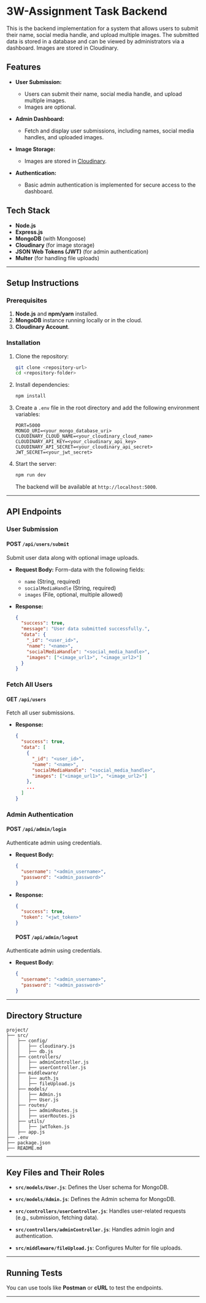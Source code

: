 # 3W-Assignment Task Backend

This is the backend implementation for a system that allows users to submit their name, social media handle, and upload multiple images. The submitted data is stored in a database and can be viewed by administrators via a dashboard. Images are stored in Cloudinary.

## Features

- **User Submission:**
  - Users can submit their name, social media handle, and upload multiple images.
  - Images are optional.

- **Admin Dashboard:**
  - Fetch and display user submissions, including names, social media handles, and uploaded images.

- **Image Storage:**
  - Images are stored in [Cloudinary](https://cloudinary.com/).

- **Authentication:**
  - Basic admin authentication is implemented for secure access to the dashboard.

## Tech Stack

- **Node.js**
- **Express.js**
- **MongoDB** (with Mongoose)
- **Cloudinary** (for image storage)
- **JSON Web Tokens (JWT)** (for admin authentication)
- **Multer** (for handling file uploads)

---

## Setup Instructions

### Prerequisites

1. **Node.js** and **npm/yarn** installed.
2. **MongoDB** instance running locally or in the cloud.
3. **Cloudinary Account**.

### Installation

1. Clone the repository:
   ```bash
   git clone <repository-url>
   cd <repository-folder>
   ```

2. Install dependencies:
   ```bash
   npm install
   ```

3. Create a `.env` file in the root directory and add the following environment variables:
   ```env
   PORT=5000
   MONGO_URI=<your_mongo_database_uri>
   CLOUDINARY_CLOUD_NAME=<your_cloudinary_cloud_name>
   CLOUDINARY_API_KEY=<your_cloudinary_api_key>
   CLOUDINARY_API_SECRET=<your_cloudinary_api_secret>
   JWT_SECRET=<your_jwt_secret>
   ```

4. Start the server:
   ```bash
   npm run dev
   ```
   The backend will be available at `http://localhost:5000`.

---

## API Endpoints

### User Submission

#### POST `/api/users/submit`
Submit user data along with optional image uploads.

- **Request Body:**
  Form-data with the following fields:
  - `name` (String, required)
  - `socialMediaHandle` (String, required)
  - `images` (File, optional, multiple allowed)

- **Response:**
  ```json
  {
    "success": true,
    "message": "User data submitted successfully.",
    "data": {
      "_id": "<user_id>",
      "name": "<name>",
      "socialMediaHandle": "<social_media_handle>",
      "images": ["<image_url1>", "<image_url2>"]
    }
  }
  ```

### Fetch All Users

#### GET `/api/users`
Fetch all user submissions.

- **Response:**
  ```json
  {
    "success": true,
    "data": [
      {
        "_id": "<user_id>",
        "name": "<name>",
        "socialMediaHandle": "<social_media_handle>",
        "images": ["<image_url1>", "<image_url2>"]
      },
      ...
    ]
  }
  ```

### Admin Authentication

#### POST `/api/admin/login`
Authenticate admin using credentials.

- **Request Body:**
  ```json
  {
    "username": "<admin_username>",
    "password": "<admin_password>"
  }
  ```

- **Response:**
  ```json
  {
    "success": true,
    "token": "<jwt_token>"
  }
  ```

  #### POST `/api/admin/logout`
Authenticate admin using credentials.

- **Request Body:**
  ```json
  {
    "username": "<admin_username>",
    "password": "<admin_password>"
  }
  ```

---

## Directory Structure

```
project/
├── src/
│   ├── config/
│   │   ├── cloudinary.js
│   │   ├── db.js
│   ├── controllers/
│   │   ├── adminController.js
│   │   ├── userController.js
│   ├── middleware/
│   │   ├── auth.js
│   │   ├── fileUpload.js
│   ├── models/
│   │   ├── Admin.js
│   │   ├── User.js
│   ├── routes/
│   │   ├── adminRoutes.js
│   │   ├── userRoutes.js
│   ├── utils/
│   │   ├── jwtToken.js
│   ├── app.js
├── .env
├── package.json
├── README.md
```

---

## Key Files and Their Roles

- **`src/models/User.js`**:
  Defines the User schema for MongoDB.

- **`src/models/Admin.js`**:
  Defines the Admin schema for MongoDB.

- **`src/controllers/userController.js`**:
  Handles user-related requests (e.g., submission, fetching data).

- **`src/controllers/adminController.js`**:
  Handles admin login and authentication.

- **`src/middleware/fileUpload.js`**:
  Configures Multer for file uploads.

---

## Running Tests

You can use tools like **Postman** or **cURL** to test the endpoints.

---
